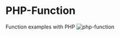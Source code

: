 # PHP-Function
Function examples with PHP
![php-function](https://github.com/kubraStack/PHP-Function/assets/90907447/3b6cc59d-8ae4-4808-aadc-71ee8ea2c78d)
